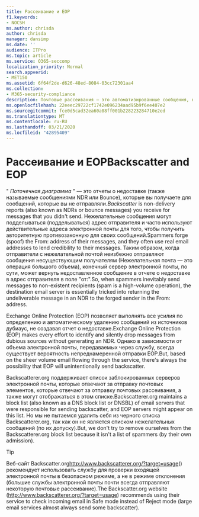 ```yaml
---
title: Рассеивание и EOP
f1.keywords:
- NOCSH
ms.author: chrisda
author: chrisda
manager: dansimp
ms.date: ''
audience: ITPro
ms.topic: article
ms.service: O365-seccomp
localization_priority: Normal
search.appverid:
- MET150
ms.assetid: 6f64f2de-d626-48ed-8084-03cc72301aa4
ms.collection:
- M365-security-compliance
description: Почтовые рассеивания — это автоматизированные сообщения, которые отправляются на подложные адреса электронной почты. DNSBL указывает серверы, которые отправляют сообщения с небольшими отрезками (которые могут включать множество допустимых источников электронной почты). Так как он не является списком нежелательной почты, мы не пытаемся удалить себя из DNSBL.
ms.openlocfilehash: 22eeec29722cf1742e096234aad95b9f6ee407e2
ms.sourcegitcommit: fce0d5cad32ea60a08ff001b228223284710e2ed
ms.translationtype: MT
ms.contentlocale: ru-RU
ms.lasthandoff: 03/21/2020
ms.locfileid: "42895409"
---
```

# <a name="backscatter-and-eop"></a><span data-ttu-id="0e5f3-105">Рассеивание и EOP</span><span class="sxs-lookup"><span data-stu-id="0e5f3-105">Backscatter and EOP</span></span>

<span data-ttu-id="0e5f3-106">" *Поточечная диаграмма* " — это отчеты о недоставке (также называемые сообщениями NDR или Bounce), которые вы получаете для сообщений, которые вы не отправляли.</span><span class="sxs-lookup"><span data-stu-id="0e5f3-106">*Backscatter* is non-delivery reports (also known as NDRs or bounce messages) you receive for messages that you didn't send.</span></span> <span data-ttu-id="0e5f3-107">Нежелательные сообщения могут подделываться (подделываться) адрес отправителя и часто используют действительные адреса электронной почты для того, чтобы получить авторитетную противозаконную для своих сообщений.</span><span class="sxs-lookup"><span data-stu-id="0e5f3-107">Spammers forge (spoof) the From: address of their messages, and they often use real email addresses to lend credibility to their messages.</span></span> <span data-ttu-id="0e5f3-108">Таким образом, когда отправители с нежелательной почтой неизбежно отправляют сообщения несуществующим получателям (Нежелательная почта — это операция большого объема), конечный сервер электронной почты, по сути, может вернуть недоставленное сообщение в отчете о недоставке в адрес отправителя в поле "от:".</span><span class="sxs-lookup"><span data-stu-id="0e5f3-108">So, when spammers inevitably send messages to non-existent recipients (spam is a high-volume operation), the destination email server is essentially tricked into returning the undeliverable message in an NDR to the forged sender in the From: address.</span></span>

<span data-ttu-id="0e5f3-109">Exchange Online Protection (EOP) позволяет выполнять все усилия по определению и автоматическому удалению сообщений из источников дубиаус, не создавая отчет о недоставке.</span><span class="sxs-lookup"><span data-stu-id="0e5f3-109">Exchange Online Protection (EOP) makes every effort to identify and silently drop messages from dubious sources without generating an NDR.</span></span> <span data-ttu-id="0e5f3-110">Однако в зависимости от объема электронной почты, передаваемых через службу, всегда существует вероятность непреднамеренной отправки EOP.</span><span class="sxs-lookup"><span data-stu-id="0e5f3-110">But, based on the sheer volume email flowing through the service, there's always the possibility that EOP will unintentionally send backscatter.</span></span>

<span data-ttu-id="0e5f3-111">Backscatterer.org поддерживает список заблокированных серверов электронной почты, которые отвечают за отправку почтовых элементов, которые отвечают за отправку почтовых рассеивания, а также могут отображаться в этом списке.</span><span class="sxs-lookup"><span data-stu-id="0e5f3-111">Backscatterer.org maintains a block list (also known as a DNS block list or DNSBL) of email servers that were responsible for sending backscatter, and EOP servers might appear on this list.</span></span> <span data-ttu-id="0e5f3-112">Но мы не пытаемся удалить себя из черного списка Backscatterer.org, так как он не является списком нежелательных сообщений (по их допуску).</span><span class="sxs-lookup"><span data-stu-id="0e5f3-112">But, we don't try to remove ourselves from the Backscatterer.org block list because it isn't a list of spammers (by their own admission).</span></span>

> [!TIP]
> <span data-ttu-id="0e5f3-113">Веб-сайт Backscatter.org<http://www.backscatterer.org/?target=usage>() рекомендует использовать службу для проверки входящей электронной почты в безопасном режиме, а не в режиме отклонения (большие службы электронной почты почти всегда отправляют некоторую почтовые рассеивание).</span><span class="sxs-lookup"><span data-stu-id="0e5f3-113">The Backscatter.org website (<http://www.backscatterer.org/?target=usage>) recommends using their service to check incoming email in Safe mode instead of Reject mode (large email services almost always send some backscatter).</span></span>
